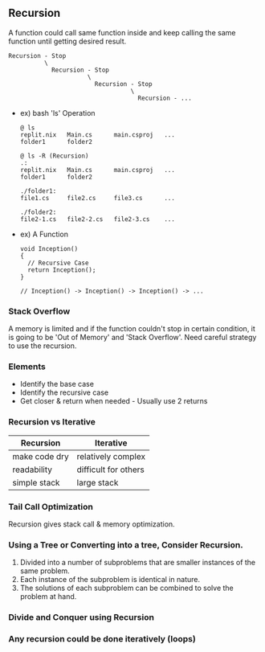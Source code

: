 ## Recursion
A function could call same function inside and keep calling the same function until getting desired result.

    Recursion - Stop
              \
                Recursion - Stop      
                          \ 
                            Recursion - Stop
                                      \ 
                                        Recursion - ...

- ex) bash 'ls' Operation    

      @ ls
      replit.nix   Main.cs      main.csproj   ...
      folder1      folder2

      @ ls -R (Recursion)
      .:  
      replit.nix   Main.cs      main.csproj   ...
      folder1      folder2

      ./folder1:
      file1.cs     file2.cs     file3.cs      ...

      ./folder2:
      file2-1.cs   file2-2.cs   file2-3.cs    ...


- ex) A Function
    
      void Inception()
      {
        // Recursive Case
        return Inception();
      }
  
      // Inception() -> Inception() -> Inception() -> ...

### Stack Overflow
A memory is limited and if the function couldn't stop in certain condition, it is going to be 'Out of Memory' and 'Stack Overflow'. Need careful strategy to use the recursion.

### Elements
- Identify the base case
- Identify the recursive case
- Get closer & return when needed - Usually use 2 returns

### Recursion vs Iterative
| Recursion | Iterative |
|---|---|
| make code dry | relatively complex |
| readability | difficult for others |
| simple stack | large stack |

### Tail Call Optimization
Recursion gives stack call & memory optimization.

### Using a Tree or Converting into a tree, Consider Recursion.
1. Divided into a number of subproblems that are smaller instances of the same problem.
2. Each instance of the subproblem is identical in nature.
3. The solutions of each subproblem can be combined to solve the problem at hand.
### **Divide and Conquer using Recursion**

### Any recursion could be done iteratively (loops)